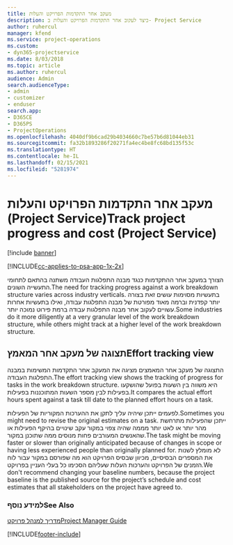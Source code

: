 ```yaml
---
title: מעקב אחר התקדמות הפרויקט והעלות
description: כיצד לעקוב אחר התקדמות הפרויקט והעלות ב- Project Service
author: ruhercul
manager: kfend
ms.service: project-operations
ms.custom:
- dyn365-projectservice
ms.date: 8/03/2018
ms.topic: article
ms.author: ruhercul
audience: Admin
search.audienceType:
- admin
- customizer
- enduser
search.app:
- D365CE
- D365PS
- ProjectOperations
ms.openlocfilehash: 4040df9b6cad29b4034660c7be57b6d81044eb31
ms.sourcegitcommit: fa32b1893286f20271fa4ec4be8fc68bd135f53c
ms.translationtype: HT
ms.contentlocale: he-IL
ms.lasthandoff: 02/15/2021
ms.locfileid: "5281974"
---
```

# <a name="track-project-progress-and-cost-project-service"></a><span data-ttu-id="c8e4b-103">מעקב אחר התקדמות הפרויקט והעלות (Project Service)</span><span class="sxs-lookup"><span data-stu-id="c8e4b-103">Track project progress and cost (Project Service)</span></span>

[!include [banner](../includes/psa-now-project-operations.md)]

[!INCLUDE[cc-applies-to-psa-app-1x-2x](../includes/cc-applies-to-psa-app-1x-2x.md)]

<span data-ttu-id="c8e4b-104">הצורך במעקב אחר ההתקדמות כנגד מבנה התפלגות העבודה משתנה בהתאם לתחומי התעשייה השונים.</span><span class="sxs-lookup"><span data-stu-id="c8e4b-104">The need for tracking progress against a work breakdown structure varies across industry verticals.</span></span> <span data-ttu-id="c8e4b-105">בתעשיות מסוימות עושים זאת בצורה יותר קפדנית וברמה מאוד מפורטת של מבנה התפלגות עבודה, ואילו בתעשיות אחרות עשויים לעקוב אחר מבנה התפלגות עבודה ברמת פירוט נמוכה יותר.</span><span class="sxs-lookup"><span data-stu-id="c8e4b-105">Some industries do it more diligently at a very granular level of the work breakdown structure, while others might track at a higher level of the work breakdown structure.</span></span>  
  
## <a name="effort-tracking-view"></a><span data-ttu-id="c8e4b-106">תצוגה של מעקב אחר המאמץ</span><span class="sxs-lookup"><span data-stu-id="c8e4b-106">Effort tracking view</span></span>  
<span data-ttu-id="c8e4b-107">התצוגה של מעקב אחר המאמצים מציגה את המעקב אחר התקדמות המשימות במבנה התפלגות העבודה.</span><span class="sxs-lookup"><span data-stu-id="c8e4b-107">The effort tracking view shows the tracking of progress for tasks in the work breakdown structure.</span></span> <span data-ttu-id="c8e4b-108">היא משווה בין השעות בפועל שהושקעו בפעילות לבין מספר השעות המתוכננות בפעילות.</span><span class="sxs-lookup"><span data-stu-id="c8e4b-108">It compares the actual effort hours spent against a task till date to the planned effort hours on a task.</span></span>  
  
<span data-ttu-id="c8e4b-109">לפעמים ייתכן שיהיה עליך לתקן את ההערכות המקוריות של הפעילות.</span><span class="sxs-lookup"><span data-stu-id="c8e4b-109">Sometimes you might need to revise the original estimates on a task.</span></span> <span data-ttu-id="c8e4b-110">ייתכן שהפעילות מתרחשת מהר יותר או לאט יותר מממה שהיה צפוי במקור עקב שינויים בהיקף הפעילות או שהאנשים המעורבים פחות מנוסים ממה שתוכנן במקור.</span><span class="sxs-lookup"><span data-stu-id="c8e4b-110">The task might be moving faster or slower than originally anticipated because of changes in scope or having less experienced people than originally planned for.</span></span> <span data-ttu-id="c8e4b-111">לא מומלץ לשנות את המספרים הבסיסיים, מכיוון שבסיס הפרויקט הוא מה שפורסם במקור עבור לוח הזמנים של הפרויקט והערכות העלות שעליהם הסכימו כל בעלי העניין בפרויקט.</span><span class="sxs-lookup"><span data-stu-id="c8e4b-111">We don't recommend changing your baseline numbers, because the project baseline is the published source for the project’s schedule and cost estimates that all stakeholders on the project have agreed to.</span></span>  
  
### <a name="see-also"></a><span data-ttu-id="c8e4b-112">למידע נוסף</span><span class="sxs-lookup"><span data-stu-id="c8e4b-112">See Also</span></span>  
 [<span data-ttu-id="c8e4b-113">מדריך למנהל פרויקט</span><span class="sxs-lookup"><span data-stu-id="c8e4b-113">Project Manager Guide</span></span>](../psa/project-manager-guide.md)


[!INCLUDE[footer-include](../includes/footer-banner.md)]